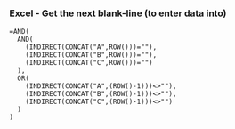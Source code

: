 ### Excel - Get the next blank-line (to enter data into)

```
=AND(
  AND(
    (INDIRECT(CONCAT("A",ROW()))=""),
    (INDIRECT(CONCAT("B",ROW()))=""),
    (INDIRECT(CONCAT("C",ROW()))="")
  ),
  OR(
    (INDIRECT(CONCAT("A",(ROW()-1)))<>""),
    (INDIRECT(CONCAT("B",(ROW()-1)))<>""),
    (INDIRECT(CONCAT("C",(ROW()-1)))<>"")
  )
)
```
